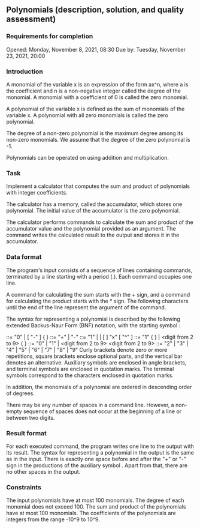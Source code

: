 ## Polynomials (description, solution, and quality assessment)

### Requirements for completion
Opened: Monday, November 8, 2021, 08:30
Due by: Tuesday, November 23, 2021, 20:00

### Introduction
A monomial of the variable x is an expression of the form ax^n, where a is the coefficient and n is a non-negative integer called the degree of the monomial. A monomial with a coefficient of 0 is called the zero monomial.

A polynomial of the variable x is defined as the sum of monomials of the variable x. A polynomial with all zero monomials is called the zero polynomial.

The degree of a non-zero polynomial is the maximum degree among its non-zero monomials. We assume that the degree of the zero polynomial is -1.

Polynomials can be operated on using addition and multiplication.

### Task
Implement a calculator that computes the sum and product of polynomials with integer coefficients.

The calculator has a memory, called the accumulator, which stores one polynomial. The initial value of the accumulator is the zero polynomial.

The calculator performs commands to calculate the sum and product of the accumulator value and the polynomial provided as an argument. The command writes the calculated result to the output and stores it in the accumulator.

### Data format
The program's input consists of a sequence of lines containing commands, terminated by a line starting with a period (.). Each command occupies one line.

A command for calculating the sum starts with the + sign, and a command for calculating the product starts with the * sign. The following characters until the end of the line represent the argument of the command.

The syntax for representing a polynomial is described by the following extended Backus-Naur Form (BNF) notation, with the starting symbol <polynomial>:

<polynomial> ::= "0" | [ "-" ] <monomial> { <operation> <monomial> }
<operation> ::= "+" | "-"
<monomial> ::= "1" | <many> | [ <many> ] "x" [ "^" <many> ]
<many> ::= "1" <digit> { <digit> } | <digit from 2 to 9> { <digit> }
<digit> ::= "0" | "1" | <digit from 2 to 9>
<digit from 2 to 9> ::= "2" | "3" | "4" | "5" | "6" | "7" | "8" | "9"
Curly brackets denote zero or more repetitions, square brackets enclose optional parts, and the vertical bar denotes an alternative. Auxiliary symbols are enclosed in angle brackets, and terminal symbols are enclosed in quotation marks. The terminal symbols correspond to the characters enclosed in quotation marks.

In addition, the monomials of a polynomial are ordered in descending order of degrees.

There may be any number of spaces in a command line. However, a non-empty sequence of spaces does not occur at the beginning of a line or between two digits.

### Result format
For each executed command, the program writes one line to the output with its result. The syntax for representing a polynomial in the output is the same as in the input. There is exactly one space before and after the "+" or "-" sign in the productions of the auxiliary symbol <operation>. Apart from that, there are no other spaces in the output.

### Constraints
The input polynomials have at most 100 monomials.
The degree of each monomial does not exceed 100.
The sum and product of the polynomials have at most 100 monomials.
The coefficients of the polynomials are integers from the range -10^9 to 10^9.
